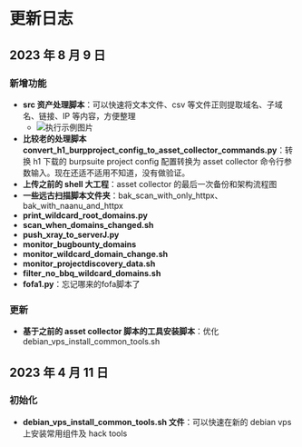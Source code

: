 # 更新日志

## 2023 年 8 月 9 日

### 新增功能

- **src 资产处理脚本**：可以快速将文本文件、csv 等文件正则提取域名、子域名、链接、IP 等内容，方便整理
  - ![执行示例图片](https://img.soapffz.com/soapsgithubimgs/src资产处理脚本执行示例.png)
- **比较老的处理脚本 convert_h1_burpproject_config_to_asset_collector_commands.py**：转换 h1 下载的 burpsuite project config 配置转换为 asset collector 命令行参数输入。现在还适不适用不知道，没有做验证。
- **上传之前的 shell 大工程**：asset collector 的最后一次备份和架构流程图
- **一些远古扫描脚本文件夹**：bak_scan_with_only_httpx、bak_with_naanu_and_httpx
- **print_wildcard_root_domains.py**
- **scan_when_domains_changed.sh**
- **push_xray_to_serverJ.py**
- **monitor_bugbounty_domains**
- **monitor_wildcard_domain_change.sh**
- **monitor_projectdiscovery_data.sh**
- **filter_no_bbq_wildcard_domains.sh**
- **fofa1.py**：忘记哪来的fofa脚本了

### 更新

- **基于之前的 asset collector 脚本的工具安装脚本**：优化 debian_vps_install_common_tools.sh

## 2023 年 4 月 11 日

### 初始化

- **debian_vps_install_common_tools.sh 文件**：可以快速在新的 debian vps 上安装常用组件及 hack tools
